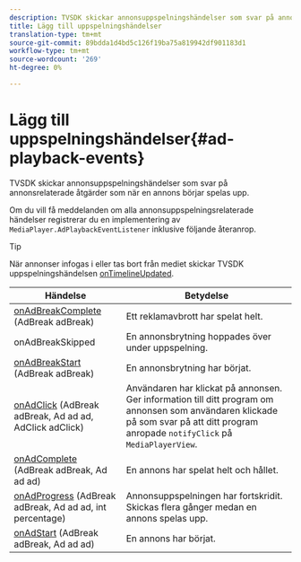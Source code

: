 ```yaml
---
description: TVSDK skickar annonsuppspelningshändelser som svar på annonsrelaterade åtgärder som när en annons börjar spelas upp.
title: Lägg till uppspelningshändelser
translation-type: tm+mt
source-git-commit: 89bdda1d4bd5c126f19ba75a819942df901183d1
workflow-type: tm+mt
source-wordcount: '269'
ht-degree: 0%

---
```



# Lägg till uppspelningshändelser{#ad-playback-events}

TVSDK skickar annonsuppspelningshändelser som svar på annonsrelaterade åtgärder som när en annons börjar spelas upp.

Om du vill få meddelanden om alla annonsuppspelningsrelaterade händelser registrerar du en implementering av `MediaPlayer.AdPlaybackEventListener` inklusive följande återanrop.

>[!TIP]
>
>När annonser infogas i eller tas bort från mediet skickar TVSDK uppspelningshändelsen [onTimelineUpdated](https://help.adobe.com/en_US/primetime/api/psdk/javadoc_1.4/com/adobe/mediacore/MediaPlayer.PlaybackEventListener.html#onTimelineUpdated()).

| Händelse | Betydelse |
|---|---|
| [onAdBreakComplete](https://help.adobe.com/en_US/primetime/api/psdk/javadoc_1.4/com/adobe/mediacore/MediaPlayer.AdPlaybackEventListener.html#onAdBreakComplete(com.adobe.mediacore.timeline.advertising.AdBreak)) (AdBreak adBreak) | Ett reklamavbrott har spelat helt. |
| onAdBreakSkipped | En annonsbrytning hoppades över under uppspelning. |
| [onAdBreakStart](https://help.adobe.com/en_US/primetime/api/psdk/javadoc_1.4/com/adobe/mediacore/MediaPlayer.AdPlaybackEventListener.html#onAdBreakStart(com.adobe.mediacore.timeline.advertising.AdBreak)) (AdBreak adBreak) | En annonsbrytning har börjat. |
| [onAdClick](https://help.adobe.com/en_US/primetime/api/psdk/javadoc_1.4/com/adobe/mediacore/MediaPlayer.AdPlaybackEventListener.html#onAdClick(com.adobe.mediacore.timeline.advertising.AdBreak,%20com.adobe.mediacore.timeline.advertising.Ad,%20com.adobe.mediacore.timeline.advertising.AdClick)) (AdBreak adBreak, Ad ad ad, AdClick adClick) | Användaren har klickat på annonsen. Ger information till ditt program om annonsen som användaren klickade på som svar på att ditt program anropade `notifyClick` på `MediaPlayerView`. |
| [onAdComplete](https://help.adobe.com/en_US/primetime/api/psdk/javadoc_1.4/com/adobe/mediacore/MediaPlayer.AdPlaybackEventListener.html#onAdComplete(com.adobe.mediacore.timeline.advertising.AdBreak)) (AdBreak adBreak, Ad ad ad) | En annons har spelat helt och hållet. |
| [onAdProgress](https://help.adobe.com/en_US/primetime/api/psdk/javadoc_1.4/com/adobe/mediacore/MediaPlayer.AdPlaybackEventListener.html#onAdProgress(com.adobe.mediacore.timeline.advertising.AdBreak,com.adobe.mediacore.timeline.advertising.Ad,%20int)) (AdBreak adBreak, Ad ad ad, int percentage) | Annonsuppspelningen har fortskridit. Skickas flera gånger medan en annons spelas upp. |
| [onAdStart](https://help.adobe.com/en_US/primetime/api/psdk/javadoc_1.4/com/adobe/mediacore/MediaPlayer.AdPlaybackEventListener.html#onAdStart(com.adobe.mediacore.timeline.advertising.AdBreak,%20com.adobe.mediacore.timeline.advertising.Ad)) (AdBreak adBreak, Ad ad ad) | En annons har börjat. |
